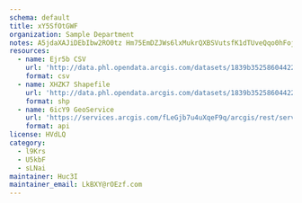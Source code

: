 ```yaml
---
schema: default
title: xY5SfOtGWF 
organization: Sample Department 
notes: A5jdaXAJiDEbIbw2RO0tz Hm75EmDZJWs6lxMukrQXBSVutsfK1dTUveQqo0hFojP8rxLz4OMeZNlCg3yK4wBn9iaGU7kInP9pCR 
resources:
  - name: Ejr5b CSV
    url: 'http://data.phl.opendata.arcgis.com/datasets/1839b35258604422b0b520cbb668df0d_0.csv'
    format: csv
  - name: XHZK7 Shapefile
    url: 'http://data.phl.opendata.arcgis.com/datasets/1839b35258604422b0b520cbb668df0d_0.zip'
    format: shp
  - name: 6icY9 GeoService
    url: 'https://services.arcgis.com/fLeGjb7u4uXqeF9q/arcgis/rest/services/Air_Monitoring_Stations/FeatureServer/0/query'
    format: api
license: HVdLQ 
category:
  - l9Krs 
  - U5kbF 
  - sLNai 
maintainer: Huc3I  
maintainer_email: LkBXY@rOEzf.com
---
```


